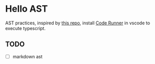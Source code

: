 # Hello AST

AST practices, inspired by [this repo](https://github.com/jamiebuilds/the-super-tiny-compiler), install [Code Runner](https://marketplace.visualstudio.com/items?itemName=formulahendry.code-runner) in vscode to execute typescript.

## TODO

- [ ] markdown ast
